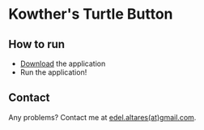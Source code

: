 # Kowther's Turtle Button

## How to run

* [Download](https://github.com/edelgrace/kowthers-turtle-button/raw/master/KowtherButton.exe) the application
* Run the application!

## Contact

Any problems? Contact me at [edel.altares(at)gmail.com](mailto:edel.altares@gmail.com).
